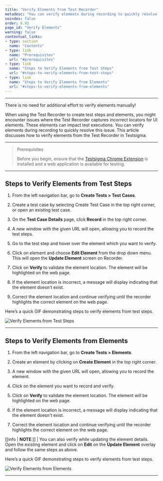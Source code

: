 ```yaml
---
title: "Verify Elements from Test Recorder"
metadesc: "You can verify elements during recording to quickly resolve issues in execution. This article discusses verifying elements from the Test Recorder in Testsigma"
noindex: false
order: 6.93
page_id: "Verify Elements"
warning: false
contextual_links:
- type: section
  name: "Contents"
- type: link
  name: "Prerequisites"
  url: "#prerequisites"
- type: link
  name: "Steps to Verify Elements from Test Steps"
  url: "#steps-to-verify-elements-from-test-steps"
- type: link
  name: "Steps to Verify Elements from Elements"
  url: "#steps-to-verify-elements-from-elements"
---
```


---


There is no need for additional effort to verify elements manually!

When using the Test Recorder to create test steps and elements, you might encounter issues where the Test Recorder captures incorrect locators for UI elements. These elements can impact test executions. You can verify elements during recording to quickly resolve this issue. This article discusses how to verify elements from the Test Recorder in Testsigma.


---

> <p id="prerequisites">Prerequisites</p>
>
>
> Before you begin, ensure that the [Testsigma Chrome Extension](https://testsigma.com/docs/test-step-recorder/install-chrome-extension/) is installed and a web application is available for testing.

---

## **Steps to Verify Elements from Test Steps**

1. From the left navigation bar, go to **Create Tests > Test Cases**.

2. Create a test case by selecting Create Test Case in the top right corner, or open an existing test case.

3. On the **Test Case Details** page, click **Record** in the top right corner.

4. A new window with the given URL will open, allowing you to record the test steps.

5. Go to the test step and hover over the element which you want to verify. 

6. Click on element and choose **Edit Element** from the drop down menu. This will open the **Update Element** screen on Recorder.

7. Click on **Verify** to validate the element location. The element will be highlighted on the web page.

8. If the element location is incorrect, a message will display indicating that the element doesn't exist.

9. Correct the element location and continue verifying until the recorder highlights the correct element on the web page.

Here’s a quick GIF demonstrating steps to verify elements from test steps.

![Verify Elements from Test Steps](https://s3.amazonaws.com/static-docs.testsigma.com/new_images/projects/applications/HighlightElement.gif)

---

## **Steps to Verify Elements from Elements**

1. From the left navigation bar, go to **Create Tests > Elements**.

2. Create an element by clicking on **Create Element** in the top right corner. 

3. A new window with the given URL will open, allowing you to record the element.

4. Click on the element you want to record and verify. 

5. Click on **Verify** to validate the element location. The element will be highlighted on the web page.

6. If the element location is incorrect, a message will display indicating that the element doesn't exist.

7. Correct the element location and continue verifying until the recorder highlights the correct element on the web page.

[[info | **NOTE**:]]
| You can also verify while updating the element details. Open the existing element and click on **Edit** on the **Update Element** overlay and follow the same steps as above. 


Here’s a quick GIF demonstrating steps to verify elements from test steps.

![Verify Elements from Elements](https://s3.amazonaws.com/static-docs.testsigma.com/new_images/projects/applications/ElementHighlisht-EC.gif)


---